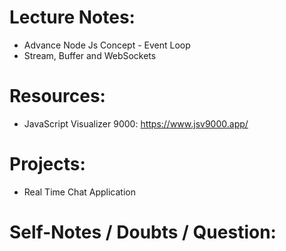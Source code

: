 
# Lecture Notes:
* Advance Node Js Concept - Event Loop
* Stream, Buffer and WebSockets

# Resources: 
* JavaScript Visualizer 9000:  https://www.jsv9000.app/ 


# Projects: 
* Real Time Chat Application 

# Self-Notes / Doubts / Question: 




